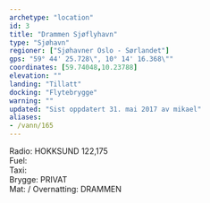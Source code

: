 ```yaml
---
archetype: "location"
id: 3
title: "Drammen Sjøflyhavn"
type: "Sjøhavn"
regioner: ["Sjøhavner Oslo - Sørlandet"]
gps: "59° 44' 25.728\", 10° 14' 16.368\""
coordinates: [59.74048,10.23788]
elevation: ""
landing: "Tillatt"
docking: "Flytebrygge"
warning: ""
updated: "Sist oppdatert 31. mai 2017 av mikael"
aliases:
- /vann/165
---
```


Radio: HOKKSUND 122,175\
Fuel:\
Taxi:\
Brygge: PRIVAT\
Mat: / Overnatting: DRAMMEN
